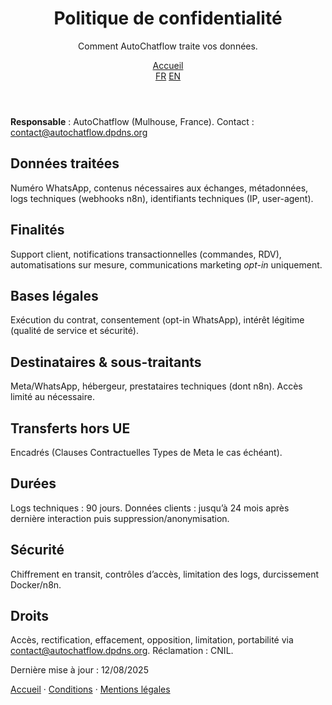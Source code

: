 
<!doctype html>
<html lang="fr">
<head>
  <meta charset="utf-8">
  <title>Politique de confidentialité – AutoChatflow</title>
  <meta name="viewport" content="width=device-width, initial-scale=1">
  <meta name="description" content="Politique de confidentialité pour les automatisations WhatsApp + n8n d’AutoChatflow.">
  <link rel="canonical" href="https://autochatflow.dpdns.org/privacy-policy.html">
  <meta property="og:title" content="Politique de confidentialité – AutoChatflow">
  <meta property="og:description" content="Traitement des données WhatsApp + n8n, sécurité, bases légales RGPD, droits.">
  <meta property="og:type" content="article">
  <meta property="og:url" content="https://autochatflow.dpdns.org/privacy-policy.html">
  <meta property="og:image" content="https://autochatflow.dpdns.org/assets/img/og-image.png">
  <link rel="stylesheet" href="/assets/css/style.css">
</head>
<body>
<header>
  <div class="wrap">
    <h1>Politique de confidentialité</h1>
    <p class="muted">Comment AutoChatflow traite vos données.</p>
    <nav class="nav">
      <a href="/" class="btn">Accueil</a>
      <div class="lang">
        <a class="btn" href="?lang=fr" id="btn-fr" aria-pressed="true">FR</a>
        <a class="btn" href="?lang=en" id="btn-en" aria-pressed="false">EN</a>
      </div>
    </nav>
  </div>
</header>

<main class="wrap">
  <section id="fr" class="card">
    <p><strong>Responsable</strong> : AutoChatflow (Mulhouse, France). Contact : <a href="mailto:contact@autochatflow.dpdns.org">contact@autochatflow.dpdns.org</a></p>
    <h2>Données traitées</h2>
    <p>Numéro WhatsApp, contenus nécessaires aux échanges, métadonnées, logs techniques (webhooks n8n), identifiants techniques (IP, user-agent).</p>
    <h2>Finalités</h2>
    <p>Support client, notifications transactionnelles (commandes, RDV), automatisations sur mesure, communications marketing <em>opt-in</em> uniquement.</p>
    <h2>Bases légales</h2>
    <p>Exécution du contrat, consentement (opt-in WhatsApp), intérêt légitime (qualité de service et sécurité).</p>
    <h2>Destinataires & sous-traitants</h2>
    <p>Meta/WhatsApp, hébergeur, prestataires techniques (dont n8n). Accès limité au nécessaire.</p>
    <h2>Transferts hors UE</h2>
    <p>Encadrés (Clauses Contractuelles Types de Meta le cas échéant).</p>
    <h2>Durées</h2>
    <p>Logs techniques : 90 jours. Données clients : jusqu’à 24 mois après dernière interaction puis suppression/anonymisation.</p>
    <h2>Sécurité</h2>
    <p>Chiffrement en transit, contrôles d’accès, limitation des logs, durcissement Docker/n8n.</p>
    <h2>Droits</h2>
    <p>Accès, rectification, effacement, opposition, limitation, portabilité via <a href="mailto:contact@autochatflow.dpdns.org">contact@autochatflow.dpdns.org</a>. Réclamation : CNIL.</p>
    <p class="muted">Dernière mise à jour : 12/08/2025</p>
  </section>

  <section id="en" class="card" hidden>
    <p><strong>Controller</strong>: AutoChatflow (Mulhouse, France). Contact: <a href="mailto:contact@autochatflow.dpdns.org">contact@autochatflow.dpdns.org</a></p>
    <h2>Data processed</h2>
    <p>WhatsApp number, message content as needed, metadata, webhook logs (n8n), technical IDs (IP, user-agent).</p>
    <h2>Purposes</h2>
    <p>Customer support, transactional notifications, tailored automations, marketing communication with prior opt-in.</p>
    <h2>Legal bases</h2>
    <p>Contract performance, consent (WhatsApp opt-in), legitimate interest (service quality & security).</p>
    <h2>Recipients</h2>
    <p>Meta/WhatsApp, hosting provider, technical processors (incl. n8n). Access limited to necessity.</p>
    <h2>International transfers</h2>
    <p>Safeguarded by SCCs where applicable.</p>
    <h2>Retention</h2>
    <p>Technical logs: 90 days. Customer data: up to 24 months after last interaction, then erasure/anonymization.</p>
    <h2>Security</h2>
    <p>In-transit encryption, access controls, log minimization, hardened Docker/n8n setup.</p>
    <h2>Data subject rights</h2>
    <p>Access, rectification, erasure, objection, restriction, portability via <a href="mailto:contact@autochatflow.dpdns.org">contact@autochatflow.dpdns.org</a>. Complaints: local DPA.</p>
    <p class="muted">Last update: 2025-08-12</p>
  </section>
</main>

<footer>
  <div class="wrap">
    <a href="/">Accueil</a> · <a href="/terms.html">Conditions</a> · <a href="/legal.html">Mentions légales</a>
  </div>
</footer>

<script>
(function(){
  const qs=new URLSearchParams(location.search);
  const lang=qs.get('lang')|| (navigator.language||'fr').slice(0,2);
  const fr=document.getElementById('fr'), en=document.getElementById('en');
  const btnFr=document.getElementById('btn-fr'), btnEn=document.getElementById('btn-en');
  const isFR=(lang==='en')?false:true;
  fr.hidden=!isFR; en.hidden=isFR;
  btnFr.setAttribute('aria-pressed', isFR?'true':'false');
  btnEn.setAttribute('aria-pressed', isFR?'false':'true');
})();
</script>
</body>
</html>

